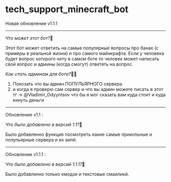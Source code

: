 # tech_support_minecraft_bot
Новае обновление v1.1.1
__________________________________________________________________________________________________________

_Что может этот бот?_🤖

Этот бот может ответить на самые популярные вопросы про банах (с примеры в реальной жизни) и про самого майнкрафта. Если у человека будет вопрос которого нету в самом боте то человек может написать свой вопрос и админы (когда смогут) ответять на вопрос. 

_Как стать админом для бота?_👨‍🔧

1. Покозать что вы админ ПОПУЛЬЯРНОГО сервера.
2. и когда я проверю сам сервер и что вы админ можете писать в этот тг -> @Vladimir_Odyyntsov что бы я мог сказать вам куда стоит и куда кинуть деньги
__________________________________________________________________________________________________________

Обновление v1.1 :

_Что было добавлено в версий 1.1?_🤖

Было добавленно функция посмотреть какие самые прикольные и попульярные сервера и их аипй.
__________________________________________________________________________________________________________

Обновление v1.1.1 :

_Что было добавлено в версий 1.1.1?_🤖

Было добавленно только емодзи и текстовые смаиликй.
